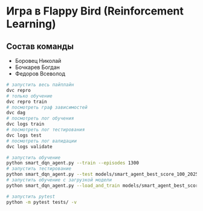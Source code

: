 # Игра в Flappy Bird (Reinforcement Learning)


## Состав команды

- Боровец Николай
- Бочкарев Богдан
- Федоров Всеволод

```bash
# запустить весь пайплайн
dvc repro
# только обучение
dvc repro train
# посмотреть граф зависимостей
dvc dag
# посмотреть лог обучения
dvc logs train
# посмотреть лог тестирования
dvc logs test
# посмотреть лог валидации
dvc logs validate
```

```bash
# запустить обучение
python smart_dqn_agent.py --train --episodes 1300
# запустить тестирование
python smart_dqn_agent.py --test models/smart_agent_best_score_100_20250606_120000.pt
# запустить обучение с загрузкой модели
python smart_dqn_agent.py --load_and_train models/smart_agent_best_score_100_20250606_120000.pt --episodes 1300
```

```bash
# запустить pytest
python -m pytest tests/ -v
```